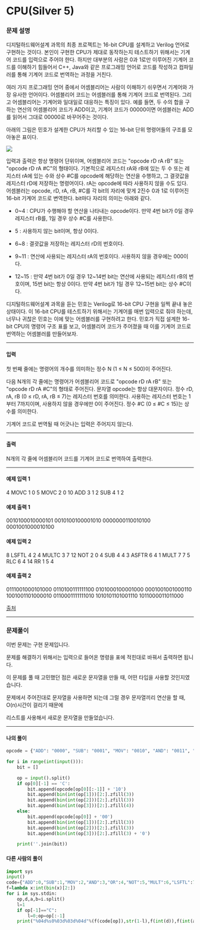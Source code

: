 # CPU(Silver 5)

### 문제 설명

디지털하드웨어설계 과목의 최종 프로젝트는 16-bit CPU를 설계하고 Verilog 언어로 구현하는 것이다. 본인이 구현한 CPU가 제대로 동작하는지 테스트하기 위해서는 기계어 코드를 입력으로 주어야 한다. 하지만 대부분의 사람은 0과 1로만 이루어진 기계어 코드를 이해하기 힘들어서 C++, Java와 같은 프로그래밍 언어로 코드를 작성하고 컴파일러를 통해 기계어 코드로 번역하는 과정을 거친다.

여러 가지 프로그래밍 언어 중에서 어셈블리어는 사람이 이해하기 쉬우면서 기계어와 가장 유사한 언어이다. 어셈블리어 코드는 어셈블러를 통해 기계어 코드로 번역된다. 그리고 어셈블리어는 기계어와 일대일로 대응하는 특징이 있다. 예를 들면, 두 수의 합을 구하는 연산의 어셈블리어 코드가 ADD이고, 기계어 코드가 00000이면 어셈블러는 ADD를 읽어서 그대로 00000로 바꾸어주는 것이다.

아래의 그림은 민호가 설계한 CPU가 처리할 수 있는 16-bit 단위 명령어들의 구조를 모아놓은 표이다.

<img src='https://upload.acmicpc.net/00f0520a-b036-4407-96f6-bc0db2cea615/-/preview/'>

입력과 출력은 항상 명령어 단위이며, 어셈블리어 코드는 "opcode rD rA rB" 또는 "opcode rD rA #C"의 형태이다. 기본적으로 레지스터 rA와 rB에 있는 두 수 또는 레지스터 rA에 있는 수와 상수 #C를 opcode에 해당하는 연산을 수행하고, 그 결괏값을 레지스터 rD에 저장하는 명령어이다. rA는 opcode에 따라 사용하지 않을 수도 있다. 어셈블러는 opcode, rD, rA, rB, #C를 각 bit의 자리에 맞게 2진수 0과 1로 이루어진 16-bit 기계어 코드로 변역한다. bit마다 자리의 의미는 아래와 같다.

* 0~4 : CPU가 수행해야 할 연산을 나타내는 opcode이다. 만약 4번 bit가 0일 경우 레지스터 rB를, 1일 경우 상수 #C를 사용한다.

* 5 : 사용하지 않는 bit이며, 항상 0이다.

* 6~8 : 결괏값을 저장하는 레지스터 rD의 번호이다.

* 9~11 : 연산에 사용되는 레지스터 rA의 번호이다. 사용하지 않을 경우에는 000이다.

* 12\~15 : 만약 4번 bit가 0일 경우 12\~14번 bit는 연산에 사용되는 레지스터 rB의 번호이며, 15번 bit는 항상 0이다. 만약 4번 bit가 1일 경우 12~15번 bit는 상수 #C이다.

디지털하드웨어설계 과목을 듣는 민호는 Verilog로 16-bit CPU 구현을 일찍 끝내 놓은 상태이다. 이 16-bit CPU를 테스트하기 위해서는 기계어를 매번 입력으로 줘야 하는데, 너무나 귀찮은 민호는 이에 맞는 어셈블러를 구현하려고 한다. 민호가 직접 설계한 16-bit CPU의 명령어 구조 표를 보고, 어셈블리어 코드가 주어졌을 때 이를 기계어 코드로 번역하는 어셈블러를 만들어보자.

---

#### 입력

첫 번째 줄에는 명령어의 개수를 의미하는 정수 N (1 ≤ N ≤ 500)이 주어진다.   

다음 N개의 각 줄에는 명령어가 어셈블리어 코드로 "opcode rD rA rB" 또는 "opcode rD rA #C"의 형태로 주어진다. 문자열 opcode는 항상 대문자이다. 정수 rD, rA, rB (0 ≤ rD, rA, rB ≤ 7)는 레지스터 번호를 의미한다. 사용하는 레지스터 번호는 1부터 7까지이며, 사용하지 않을 경우에만 0이 주어진다. 정수 #C (0 ≤ #C ≤ 15)는 상수를 의미한다.   

기계어 코드로 번역될 때 어긋나는 입력은 주어지지 않는다.    

---

#### 출력

N개의 각 줄에 어셈블리어 코드를 기계어 코드로 번역하여 출력한다.

---
#### 예제 입력 1

4
MOVC 1 0 5
MOVC 2 0 10
ADD 3 1 2
SUB 4 1 2

#### 예제 출력 1

0010100010000101
0010100100001010
0000000110010100
0001001000010100

#### 예제 입력 2

8
LSFTL 4 2 4
MULTC 3 7 12
NOT 2 0 4
SUB 4 4 3
ASFTR 6 4 1
MULT 7 7 5
RLC 6 4 14
RR 1 5 4

#### 예제 출력 2

0111001000101000
0110100111111100
0101000100001000
0001001001000110
1001001101000010
0110001111111010
1010101101001110
1011000011011000

[출처](https://www.acmicpc.net/problem/16506)

---

### 문제풀이

이번 문제는 구현 문제입니다.   

문제를 해결하기 위해서는 입력으로 들어온 명령을 표에 적힌대로 바꿔서 출력하면 됩니다.   

이 문제를 풀 때 고민했던 점은 새로운 문자열을 만들 때, 어떤 타입을 사용할 것인지였습니다.   

문제에서 주어진대로 문자열을 사용하면 되는데 그럴 경우 문자열끼리 연산을 할 때, O(n)시간이 걸리기 때문에   

리스트를 사용해서 새로운 문자열을 만들었습니다.   

---

#### 나의 풀이

~~~python
opcode = {"ADD": "0000", "SUB": "0001", "MOV": "0010", "AND": "0011", "OR": "0100", "NOT": "0101", "MULT": "0110", "LSFTL": "0111", "LSFTR": "1000", "ASFTR": "1001", "RL": "1010", "RR": "1011"}

for i in range(int(input())):
    bit = []

    op = input().split()
    if op[0][-1] == 'C':
        bit.append(opcode[op[0][:-1]] + '10')
        bit.append(bin(int(op[1]))[2:].zfill(3))
        bit.append(bin(int(op[2]))[2:].zfill(3))
        bit.append(bin(int(op[3]))[2:].zfill(4))
    else:
        bit.append(opcode[op[0]] + '00')
        bit.append(bin(int(op[1]))[2:].zfill(3))
        bit.append(bin(int(op[2]))[2:].zfill(3))
        bit.append(bin(int(op[3]))[2:].zfill(3) + '0')

    print(''.join(bit))
~~~

#### 다른 사람의 풀이

~~~python
import sys
input()
code={"ADD":0,"SUB":1,"MOV":2,"AND":3,"OR":4,"NOT":5,"MULT":6,"LSFTL":7,"LSFTR":8,"ASFTR":9,"RL":10,"RR":11}
f=lambda x:int(bin(x)[2:])
for i in sys.stdin:
    op,d,a,b=i.split()
    l=1
    if op[-1]=="C":
        l=0;op=op[:-1]
    print("%04d%s0%03d%03d%04d"%(f(code[op]),str(1-l),f(int(d)),f(int(a)),f(int(b)<<l)))
~~~
